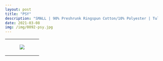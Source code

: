 ```yaml
---
layout: post
title: "PSY"
description: "SMALL | 90% Preshrunk Ringspun Cotton/10% Polyester | Tultex"
date: 2021-03-08
img: /img/0092-psy.jpg
---
```




<table style="width:100%;"><tr><td style="vertical-align:top;">
      <figure class="tmblr-full" data-orig-height="2048" data-orig-width="1365" data-orig-src="https://concertshirts.netlify.app/shirts/0092/0092-01.jpg"><img src="https://64.media.tumblr.com/69cbfafc038c7371db5b6851785e618c/0bdeb9399b63a159-32/s540x810/1a1dd529e8f45d921005ee110c4538827ce77ddc.jpg" data-orig-height="2048" data-orig-width="1365" data-orig-src="https://concertshirts.netlify.app/shirts/0092/0092-01.jpg"/></figure></td>
  </tr></table>
